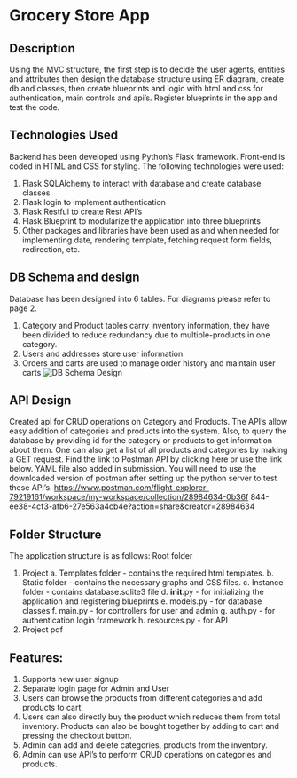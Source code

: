 # Grocery Store App

## Description
Using the MVC structure, the first step is to decide the user agents, entities and attributes then design the
database structure using ER diagram, create db and classes, then create blueprints and logic with html
and css for authentication, main controls and api’s. Register blueprints in the app and test the code.

## Technologies Used
Backend has been developed using Python’s Flask framework. Front-end is coded in HTML and CSS for
styling.
The following technologies were used:
1. Flask SQLAlchemy to interact with database and create database classes
2. Flask login to implement authentication
3. Flask Restful to create Rest API’s
4. Flask.Blueprint to modularize the application into three blueprints
5. Other packages and libraries have been used as and when needed for implementing date,
rendering template, fetching request form fields, redirection, etc.

## DB Schema and design
Database has been designed into 6 tables. For diagrams please refer to page 2.
1. Category and Product tables carry inventory information, they have been divided to reduce
redundancy due to multiple-products in one category.
2. Users and addresses store user information.
3. Orders and carts are used to manage order history and maintain user carts
![DB Schema Design](/static/DB_schema.)

## API Design
Created api for CRUD operations on Category and Products. The API’s allow easy addition of categories
and products into the system. Also, to query the database by providing id for the category or products to
get information about them. One can also get a list of all products and categories by making a GET
request. Find the link to Postman API by clicking here or use the link below. YAML file also added in
submission. You will need to use the downloaded version of postman after setting up the python server to
test these API’s.
https://www.postman.com/flight-explorer-79219161/workspace/my-workspace/collection/28984634-0b36f
844-ee38-4cf3-afb6-27e563a4cb4e?action=share&creator=28984634

## Folder Structure
The application structure is as follows:
Root folder
  1. Project
    a. Templates folder - contains the required html templates.
    b. Static folder - contains the necessary graphs and CSS files.
    c. Instance folder - contains database.sqlite3 file
    d. __init__.py - for initializing the application and registering blueprints
    e. models.py - for database classes
    f. main.py - for controllers for user and admin
    g. auth.py - for authentication login framework
    h. resources.py - for API
  2. Project pdf
     
## Features:
1. Supports new user signup
2. Separate login page for Admin and User
3. Users can browse the products from different categories and add products to cart.
4. Users can also directly buy the product which reduces them from total inventory. Products can
also be bought together by adding to cart and pressing the checkout button.
5. Admin can add and delete categories, products from the inventory.
6. Admin can use API’s to perform CRUD operations on categories and products.


